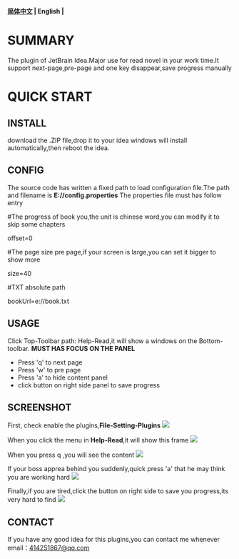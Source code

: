 **[简体中文](https://github.com/zhukangHong/relax/blob/master/README_zh.md) | English |**<br>

# SUMMARY
The plugin of JetBrain Idea.Major use for read novel in your work time.It support next-page,pre-page  and one key  disappear,save progress manually

# QUICK START
## INSTALL
download the .ZIP file,drop it to your idea windows will install automatically,then reboot the idea.

## CONFIG
The source code has written a fixed path to load configuration file.The path and filename is **E://config.properties**
The properties file must has follow entry

#The progress of  book you,the unit is chinese word,you can modify it to skip some chapters

offset=0  

#The page size pre page,if your screen is large,you can set it bigger to show more
 
size=40     

#TXT absolute path 

bookUrl=e\://book.txt  

## USAGE
Click  Top-Toolbar path: Help-Read,it will show a windows on the Bottom-toolbar.
**MUST HAS FOCUS ON THE PANEL**
- Press 'q' to next page 
- Press 'w' to pre page 
- Press 'a' to hide content panel
- click button on right side panel to save progress

## SCREENSHOT
First, check enable the plugins,**File-Setting-Plugins**
![](https://iamkb.oss-cn-hongkong.aliyuncs.com/image/plugins/enable.png)

When you click the menu in **Help-Read**,it will show this frame
![](https://iamkb.oss-cn-hongkong.aliyuncs.com/image/plugins/%E5%90%AF%E5%8A%A8.png)

When you press q ,you will see the content
![](https://iamkb.oss-cn-hongkong.aliyuncs.com/image/plugins/start.png)

If your boss apprea behind you suddenly,quick press 'a' that he may think you are working hard
![](https://iamkb.oss-cn-hongkong.aliyuncs.com/image/plugins/hide.png)

Finally,if you are tired,click the button on right side  to save you progress,its very hard to find
![](https://iamkb.oss-cn-hongkong.aliyuncs.com/image/plugins/save.png)

## CONTACT
If you have any good idea for this plugins,you can contact me whenever
email：414251867@qq.com


